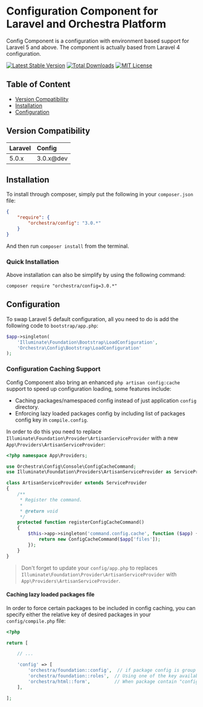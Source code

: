 Configuration Component for Laravel and Orchestra Platform
==============

Config Component is a configuration with environment based support for Laravel 5 and above. The component is actually based from Laravel 4 configuration.

[![Latest Stable Version](https://img.shields.io/github/release/orchestral/config.svg?style=flat)](https://packagist.org/packages/orchestra/config)
[![Total Downloads](https://img.shields.io/packagist/dt/orchestra/config.svg?style=flat)](https://packagist.org/packages/orchestra/config)
[![MIT License](https://img.shields.io/packagist/l/orchestra/config.svg?style=flat)](https://packagist.org/packages/orchestra/config)

## Table of Content

* [Version Compatibility](#version-compatibility)
* [Installation](#installation)
* [Configuration](#configuration)

## Version Compatibility

Laravel    | Config
:----------|:----------
 5.0.x     | 3.0.x@dev

## Installation

To install through composer, simply put the following in your `composer.json` file:

```json
{
    "require": {
        "orchestra/config": "3.0.*"
    }
}
```

And then run `composer install` from the terminal.

### Quick Installation

Above installation can also be simplify by using the following command:

    composer require "orchestra/config=3.0.*"

## Configuration

To swap Laravel 5 default configuration, all you need to do is add the following code to `bootstrap/app.php`:

```php
$app->singleton(
    'Illuminate\Foundation\Bootstrap\LoadConfiguration',
    'Orchestra\Config\Bootstrap\LoadConfiguration'
);
```

### Configuration Caching Support

Config Component also bring an enhanced `php artisan config:cache` support to speed up configuration loading, some features include:

* Caching packages/namespaced config instead of just application `config` directory.
* Enforcing lazy loaded packages config by including list of packages config key in `compile.config`.

In order to do this you need to replace `Illuminate\Foundation\Provider\ArtisanServiceProvider` with a new `App\Providers\ArtisanServiceProvider`:

```php
<?php namespace App\Providers;

use Orchestra\Config\Console\ConfigCacheCommand;
use Illuminate\Foundation\Providers\ArtisanServiceProvider as ServiceProvider;

class ArtisanServiceProvider extends ServiceProvider
{
    /**
     * Register the command.
     *
     * @return void
     */
    protected function registerConfigCacheCommand()
    {
        $this->app->singleton('command.config.cache', function ($app) {
            return new ConfigCacheCommand($app['files']);
        });
    }
}
```

> Don't forget to update your `config/app.php` to replaces `Illuminate\Foundation\Provider\ArtisanServiceProvider` with `App\Providers\ArtisanServiceProvider`.

#### Caching lazy loaded packages file

In order to force certain packages to be included in config caching, you can specify either the relative key of desired packages in your `config/compile.php` file:

```php
<?php

return [

    // ...

    'config' => [
        'orchestra/foundation::config',  // if package config is group under "config/config.php"
        'orchestra/foundation::roles',  // Using one of the key available in "config/config.php"
        'orchestra/html::form',         // When package contain "config/form.php"
    ],

];
